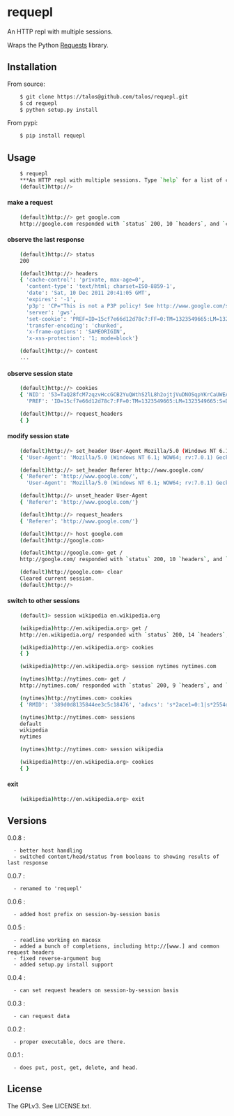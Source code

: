 # requepl

An HTTP repl with multiple sessions.

Wraps the Python [Requests](http://pypi.python.org/pypi/requests) library.

## Installation

From source:

```bash
    $ git clone https://talos@github.com/talos/requepl.git
    $ cd requepl
    $ python setup.py install
```

From pypi:

```bash
    $ pip install requepl
```

## Usage

```bash
    $ requepl
    ***An HTTP repl with multiple sessions. Type `help` for a list of commands.
    (default)http://>
```

#### make a request

```bash
    (default)http://> get google.com
    http://google.com responded with `status` 200, 10 `headers`, and `content` of length 10344
```

#### observe the last response

```bash
    (default)http://> status
    200
```

```bash
    (default)http://> headers
    { 'cache-control': 'private, max-age=0',
      'content-type': 'text/html; charset=ISO-8859-1',
      'date': 'Sat, 10 Dec 2011 20:41:05 GMT',
      'expires': '-1',
      'p3p': 'CP="This is not a P3P policy! See http://www.google.com/support/accounts/bin/answer.py?hl=en&answer=151657 for more info."',
      'server': 'gws',
      'set-cookie': 'PREF=ID=15cf7e66d12d78c7:FF=0:TM=1323549665:LM=1323549665:S=DvB0IzisaNyEega5; expires=Mon, 09-Dec-2013 20:41:05 GMT; path=/; domain=.google.com, NID=53=TaQ28fcM7zqzvHccGCB2YuQWthS2lL8h2ojtjVuDNOSqpYKrCaUWEAIcHFzBDWx8dLjhhb2j7APh1zItl1fNtyN6I-RVyoW9x9uzRTcLe4OQad1n4sqBELjfcv8qHuCo; expires=Sun, 10-Jun-2012 20:41:05 GMT; path=/; domain=.google.com; HttpOnly',
      'transfer-encoding': 'chunked',
      'x-frame-options': 'SAMEORIGIN',
      'x-xss-protection': '1; mode=block'}
```

```bash
    (default)http://> content
    ...
```

#### observe session state

```bash
    (default)http://> cookies
    { 'NID': '53=TaQ28fcM7zqzvHccGCB2YuQWthS2lL8h2ojtjVuDNOSqpYKrCaUWEAIcHFzBDWx8dLjhhb2j7APh1zItl1fNtyN6I-RVyoW9x9uzRTcLe4OQad1n4sqBELjfcv8qHuCo',
      'PREF': 'ID=15cf7e66d12d78c7:FF=0:TM=1323549665:LM=1323549665:S=DvB0IzisaNyEega5'}
```

```bash
    (default)http://> request_headers
    { }
```

#### modify session state

```bash
    (default)http://> set_header User-Agent Mozilla/5.0 (Windows NT 6.1; WOW64; rv:7.0.1) Gecko/20100101 Firefox/7.0.12011-10-16 20:23:00
    { 'User-Agent': 'Mozilla/5.0 (Windows NT 6.1; WOW64; rv:7.0.1) Gecko/20100101 Firefox/7.0.12011-10-16 20:23:00'}
```

```bash
    (default)http://> set_header Referer http://www.google.com/
    { 'Referer': 'http://www.google.com/',
      'User-Agent': 'Mozilla/5.0 (Windows NT 6.1; WOW64; rv:7.0.1) Gecko/20100101 Firefox/7.0.12011-10-16 20:23:00'}
```

```bash
    (default)http://> unset_header User-Agent
    { 'Referer': 'http://www.google.com/'}
```

```bash
    (default)http://> request_headers
    { 'Referer': 'http://www.google.com/'}
```

```bash
    (default)http://> host google.com
    (default)http://google.com>
```

```bash
    (default)http://google.com> get /
    http://google.com/ responded with `status` 200, 10 `headers`, and `content` of length 10344
```

```bash
    (default)http://google.com> clear
    Cleared current session.
    (default)http://>
```

#### switch to other sessions


```bash
    (default)> session wikipedia en.wikipedia.org
```

```bash
    (wikipedia)http://en.wikipedia.org> get /
    http://en.wikipedia.org/ responded with `status` 200, 14 `headers`, and `content` of length 54885
```

```bash
    (wikipedia)http://en.wikipedia.org> cookies
    { }
```

```bash
    (wikipedia)http://en.wikipedia.org> session nytimes nytimes.com
```

```bash
    (nytimes)http://nytimes.com> get /
    http://nytimes.com/ responded with `status` 200, 9 `headers`, and `content` of length 128667
```

```bash
    (nytimes)http://nytimes.com> cookies
    { 'RMID': '389d0d8135844ee3c5c18476', 'adxcs': 's*2ace1=0:1|s*2554d=0:1'}
```

```bash
    (nytimes)http://nytimes.com> sessions
    default
    wikipedia
    nytimes
```

```bash
    (nytimes)http://nytimes.com> session wikipedia
```

```bash
    (wikipedia)http://en.wikipedia.org> cookies
    { }
```

#### exit


```bash
    (wikipedia)http://en.wikipedia.org> exit
```

## Versions

0.0.8 :

      - better host handling
      - switched content/head/status from booleans to showing results of last response

0.0.7 :

      - renamed to 'requepl'

0.0.6 :

      - added host prefix on session-by-session basis

0.0.5 :

      - readline working on macosx
      - added a bunch of completions, including http://[www.] and common request headers
      - fixed reverse-argument bug
      - added setup.py install support

0.0.4 :

      - can set request headers on session-by-session basis

0.0.3 :

      - can request data

0.0.2 :

      - proper executable, docs are there.

0.0.1 :

      - does put, post, get, delete, and head.

## License

The GPLv3.  See LICENSE.txt.